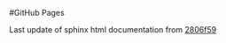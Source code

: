 #GitHub Pages

Last update of sphinx html documentation from [2806f59](https://github.com/Abo-Soile/SOILE-QuestionaireMarkup/tree/2806f595c95d87aa53c5146ec5737ae2d7f21267)

